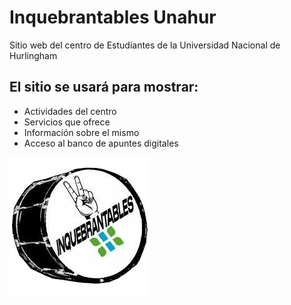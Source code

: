 # Inquebrantables Unahur

Sitio web del centro de Estudiantes de la Universidad Nacional de Hurlingham

## El sitio se usará para mostrar:
- Actividades del centro
- Servicios que ofrece
- Información sobre el mismo
- Acceso al banco de apuntes digitales

![Logo](./src/assets/images/logo.png) 
